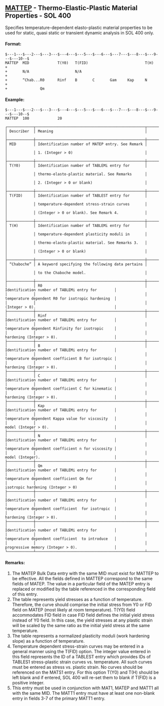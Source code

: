 ## [MATTEP](https://help.hexagonmi.com/bundle/MSC_Nastran_2022.4/page/Nastran_Combined_Book/qrg/bulkno/TOC.MATTEP.xhtml) - Thermo-Elastic-Plastic Material Properties - SOL 400

Specifies temperature-dependent elasto-plastic material properties to be used for static, quasi static or transient dynamic analysis in SOL 400 only.

#### Format:

```nastran
$---1---$---2---$---3---$---4---$---5---$---6---$---7---$---8---$---9---$---10--$
MATTEP  MID             T(Y0)   T(FID)                          T(H)    +       
+       N/A                     N/A                                     +       
+       “Chab...R0      Rinf    B       C       Gam     Kap     N       +       
+               Qm                                                              
```

#### Example:

```nastran
$---1---$---2---$---3---$---4---$---5---$---6---$---7---$---8---$---9---$---10--$
MATTEP  100             20                                                      
```

```text
┌────────────┬──────────────────────────────────────────────────┬───────────────────────────────────────────────────┐
│ Describer  │ Meaning                                          │                                                   │
├────────────┼──────────────────────────────────────────────────┼───────────────────────────────────────────────────┤
│ MID        │ Identification number of MATEP entry. See Remark │                                                   │
│            │ 1. (Integer > 0)                                 │                                                   │
├────────────┼──────────────────────────────────────────────────┼───────────────────────────────────────────────────┤
│ T(Y0)      │ Identification number of TABLEMi entry for       │                                                   │
│            │ thermo-elasto-plastic material. See Remarks      │                                                   │
│            │ 2. (Integer > 0 or blank)                        │                                                   │
├────────────┼──────────────────────────────────────────────────┼───────────────────────────────────────────────────┤
│ T(FID)     │ Identification number of TABLEST entry for       │                                                   │
│            │ temperature-dependent stress-strain curves       │                                                   │
│            │ (Integer > 0 or blank). See Remark 4.            │                                                   │
├────────────┼──────────────────────────────────────────────────┼───────────────────────────────────────────────────┤
│ T(H)       │ Identification number of TABLEMi entry for       │                                                   │
│            │ temperature-dependent plasticity moduli in       │                                                   │
│            │ thermo-elasto-plastic material. See Remarks 3.   │                                                   │
│            │ (Integer > 0 or blank)                           │                                                   │
├────────────┼──────────────────────────────────────────────────┼───────────────────────────────────────────────────┤
│ “Chaboche” │ A keyword specifying the following data pertains │                                                   │
│            │ to the Chaboche model.                           │                                                   │
├────────────┼──────────────────────────────────────────────────┼───────────────────────────────────────────────────┤
│            │ R0                                               │ Identification number of TABLEMi entry for        │
│            │                                                  │ temperature dependent R0 for isotropic hardening  │
│            │                                                  │ (Integer > 0).                                    │
├────────────┼──────────────────────────────────────────────────┼───────────────────────────────────────────────────┤
│            │ Rinf                                             │ Identification number of TABLEMi entry for        │
│            │                                                  │ temperature dependent Rinfinity for isotropic     │
│            │                                                  │ hardening (Integer > 0).                          │
├────────────┼──────────────────────────────────────────────────┼───────────────────────────────────────────────────┤
│            │ B                                                │ Identification number of TABLEMi entry for        │
│            │                                                  │ temperature dependent coefficient B for isotropic │
│            │                                                  │ hardening (Integer > 0).                          │
├────────────┼──────────────────────────────────────────────────┼───────────────────────────────────────────────────┤
│            │ C                                                │ Identification number of TABLEMi entry for        │
│            │                                                  │ temperature dependent coefficient C for kinematic │
│            │                                                  │ hardening (Integer > 0).                          │
├────────────┼──────────────────────────────────────────────────┼───────────────────────────────────────────────────┤
│            │ Kap                                              │ Identification number of TABLEMi entry for        │
│            │                                                  │ temperature dependent Kappa value for viscosity   │
│            │                                                  │ model (Integer > 0).                              │
├────────────┼──────────────────────────────────────────────────┼───────────────────────────────────────────────────┤
│            │ N                                                │ Identification number of TABLEMi entry for        │
│            │                                                  │ temperature dependent coefficient n for viscosity │
│            │                                                  │ model (Integer).                                  │
├────────────┼──────────────────────────────────────────────────┼───────────────────────────────────────────────────┤
│            │ Qm                                               │ Identification number of TABLEMi entry for        │
│            │                                                  │ temperature dependent coefficient Qm for          │
│            │                                                  │ isotropic hardening (Integer > 0)                 │
├────────────┼──────────────────────────────────────────────────┼───────────────────────────────────────────────────┤
│            │                                                  │ Identification number of TABLEMi entry for        │
│            │                                                  │ temperature dependent coefficient  for isotropic  │
│            │                                                  │ hardening (Integer > 0).                          │
├────────────┼──────────────────────────────────────────────────┼───────────────────────────────────────────────────┤
│            │                                                  │ Identification number of TABLEMi entry for        │
│            │                                                  │ temperature dependent coefficient  to introduce   │
│            │                                                  │ progressive memory (Integer > 0).                 │
└────────────┴──────────────────────────────────────────────────┴───────────────────────────────────────────────────┘
```

#### Remarks:

1. The MATEP Bulk Data entry with the same MID must exist for MATTEP to be effective. All the fields defined in MATTEP correspond to the same fields of MATEP. The value in a particular field of the MATEP entry is replaced or modified by the table referenced in the corresponding field of this entry.
2. The table represents yield stresses as a function of temperature. Therefore, the curve should comprise the initial stress from Y0 or FID field on MATEP (most likely at room temperature). T(Y0) field accommodates FID field in case FID field defines the initial yield stress instead of Y0 field. In this case, the yield stresses at any plastic strain will be scaled by the same ratio as the initial yield stress at the same temperature.
3. The table represents a normalized plasticity moduli (work hardening slope) as a function of temperature.
4. Temperature dependent stress-strain curves may be entered in a general manner using the T(FID) option. The integer value entered in this field represents the ID of a TABLEST entry which provides IDs of TABLES1 stress-plastic strain curves vs. temperature. All such curves must be entered as stress vs. plastic strain. No curves should be referenced on the MATS1 entry. For this option T(Y0) and T(H) should be left blank and if entered, SOL 400 will re-set them to blank if T(FID) is a positive integer.
5. This entry must be used in conjunction with MAT1, MATEP and MATT1 all with the same MID. The MATT1 entry must have at least one non-blank entry in fields 3-7 of the primary MATT1 entry.
